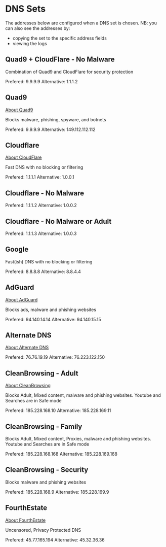 # DNS Sets

The addresses below are configured when a DNS set is chosen.
NB: you can also see the addresses by:
- copying the set to the specific address fields
- viewing the logs

## Quad9 + CloudFlare - No Malware

Combination of Quad9 and CloudFlare for security protection

Prefered: 9.9.9.9
Alternative: 1.1.1.2

## Quad9

[About Quad9](https://www.quad9.net/about/)

Blocks malware, phishing, spyware, and botnets

Prefered: 9.9.9.9
Alternative: 149.112.112.112

## Cloudflare

[About CloudFlare](https://blog.cloudflare.com/introducing-1-1-1-1-for-families/)

Fast DNS with no blocking or filtering

Prefered: 1.1.1.1
Alternative: 1.0.0.1

## Cloudflare - No Malware

Prefered: 1.1.1.2
Alternative: 1.0.0.2

## Cloudflare - No Malware or Adult

Prefered: 1.1.1.3
Alternative: 1.0.0.3

## Google

Fast(ish) DNS with no blocking or filtering

Prefered: 8.8.8.8
Alternative: 8.8.4.4

## AdGuard

[About AdGuard](https://adguard.com/en/adguard-dns/overview.html)

Blocks ads, malware and phishing websites

Prefered: 94.140.14.14
Alternative: 94.140.15.15

## Alternate DNS

[About Alternate DNS](https://alternate-dns.com/)

Prefered: 76.76.19.19
Alternative: 76.223.122.150
              
## CleanBrowsing - Adult

[About CleanBrowsing](https://cleanbrowsing.org/filters/)

Blocks Adult, Mixed content, malware and phishing websites. Youtube and Searches are in Safe mode

Prefered: 185.228.168.10
Alternative: 185.228.169.11
              
## CleanBrowsing - Family

Blocks Adult, Mixed content, Proxies, malware and phishing websites. Youtube and Searches are in Safe mode

Prefered: 185.228.168.168
Alternative: 185.228.169.168
               
## CleanBrowsing - Security

Blocks malware and phishing websites

Prefered: 185.228.168.9
Alternative: 185.228.169.9

## FourthEstate

[About FourthEstate](https://www.fourthestate.org/core-journalism-principles/)

Uncensored, Privacy Protected DNS

Prefered: 45.77.165.194
Alternative: 45.32.36.36

